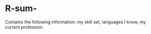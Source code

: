 # R-sum-
Contains the following information: my skill set, languages I know, my current profession.
